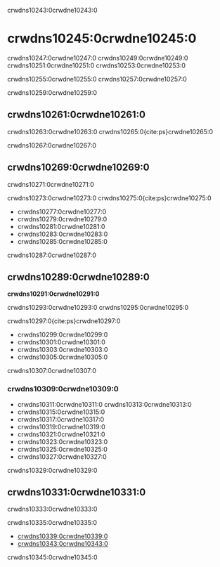 crwdns10243:0crwdne10243:0
# crwdns10245:0crwdne10245:0

crwdns10247:0crwdne10247:0 crwdns10249:0crwdne10249:0 crwdns10251:0crwdne10251:0 crwdns10253:0crwdne10253:0

crwdns10255:0crwdne10255:0 crwdns10257:0crwdne10257:0

crwdns10259:0crwdne10259:0
## crwdns10261:0crwdne10261:0

crwdns10263:0crwdne10263:0 crwdns10265:0{cite:ps}crwdne10265:0

crwdns10267:0crwdne10267:0
## crwdns10269:0crwdne10269:0

crwdns10271:0crwdne10271:0

crwdns10273:0crwdne10273:0 crwdns10275:0{cite:ps}crwdne10275:0
* crwdns10277:0crwdne10277:0
* crwdns10279:0crwdne10279:0
* crwdns10281:0crwdne10281:0
* crwdns10283:0crwdne10283:0
* crwdns10285:0crwdne10285:0

crwdns10287:0crwdne10287:0
## crwdns10289:0crwdne10289:0

**crwdns10291:0crwdne10291:0**

crwdns10293:0crwdne10293:0 crwdns10295:0crwdne10295:0

crwdns10297:0{cite:ps}crwdne10297:0
* crwdns10299:0crwdne10299:0
* crwdns10301:0crwdne10301:0
* crwdns10303:0crwdne10303:0
* crwdns10305:0crwdne10305:0

crwdns10307:0crwdne10307:0

### crwdns10309:0crwdne10309:0

* crwdns10311:0crwdne10311:0 crwdns10313:0crwdne10313:0
* crwdns10315:0crwdne10315:0
* crwdns10317:0crwdne10317:0
* crwdns10319:0crwdne10319:0
* crwdns10321:0crwdne10321:0
* crwdns10323:0crwdne10323:0
* crwdns10325:0crwdne10325:0
* crwdns10327:0crwdne10327:0

crwdns10329:0crwdne10329:0
## crwdns10331:0crwdne10331:0

crwdns10333:0crwdne10333:0

crwdns10335:0crwdne10335:0
* [crwdns10339:0crwdne10339:0](crwdns10337:0crwdne10337:0)
* [crwdns10343:0crwdne10343:0](crwdns10341:0crwdne10341:0)

crwdns10345:0crwdne10345:0

